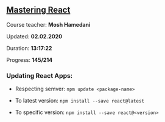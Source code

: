 
## [Mastering React](https://coursehunters.net/course/mastering-react-mosh-hamedani)

Course teacher: **Mosh Hamedani**

Updated: **02.02.2020**

Duration: **13:17:22**

Progress: **145/214**

### Updating React Apps:

- Respecting semver: `npm update <package-name>`

- To latest version: `npm install --save react@latest`

- To specific version: `npm install --save react@<version>`

